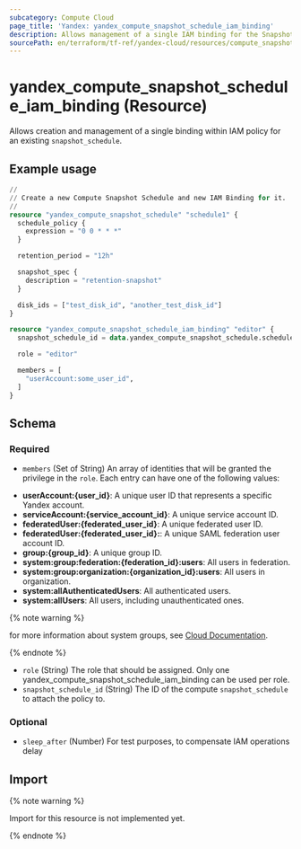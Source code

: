 ```yaml
---
subcategory: Compute Cloud
page_title: 'Yandex: yandex_compute_snapshot_schedule_iam_binding'
description: Allows management of a single IAM binding for the Snapshot Schedule.
sourcePath: en/terraform/tf-ref/yandex-cloud/resources/compute_snapshot_schedule_iam_binding.md
---
```


# yandex_compute_snapshot_schedule_iam_binding (Resource)

Allows creation and management of a single binding within IAM policy for an existing `snapshot_schedule`.

## Example usage

```terraform
//
// Create a new Compute Snapshot Schedule and new IAM Binding for it.
//
resource "yandex_compute_snapshot_schedule" "schedule1" {
  schedule_policy {
    expression = "0 0 * * *"
  }

  retention_period = "12h"

  snapshot_spec {
    description = "retention-snapshot"
  }

  disk_ids = ["test_disk_id", "another_test_disk_id"]
}

resource "yandex_compute_snapshot_schedule_iam_binding" "editor" {
  snapshot_schedule_id = data.yandex_compute_snapshot_schedule.schedule1.id

  role = "editor"

  members = [
    "userAccount:some_user_id",
  ]
}
```

<!-- schema generated by tfplugindocs -->
## Schema

### Required

- `members` (Set of String) An array of identities that will be granted the privilege in the `role`. Each entry can have one of the following values:
 * **userAccount:{user_id}**: A unique user ID that represents a specific Yandex account.
 * **serviceAccount:{service_account_id}**: A unique service account ID.
 * **federatedUser:{federated_user_id}**: A unique federated user ID.
 * **federatedUser:{federated_user_id}:**: A unique SAML federation user account ID.
 * **group:{group_id}**: A unique group ID.
 * **system:group:federation:{federation_id}:users**: All users in federation.
 * **system:group:organization:{organization_id}:users**: All users in organization.
 * **system:allAuthenticatedUsers**: All authenticated users.
 * **system:allUsers**: All users, including unauthenticated ones.

{% note warning %}

for more information about system groups, see [Cloud Documentation](https://yandex.cloud/docs/iam/concepts/access-control/system-group).

{% endnote %}

- `role` (String) The role that should be assigned. Only one yandex_compute_snapshot_schedule_iam_binding can be used per role.
- `snapshot_schedule_id` (String) The ID of the compute `snapshot_schedule` to attach the policy to.

### Optional

- `sleep_after` (Number) For test purposes, to compensate IAM operations delay

## Import

{% note warning %}

Import for this resource is not implemented yet.

{% endnote %}

